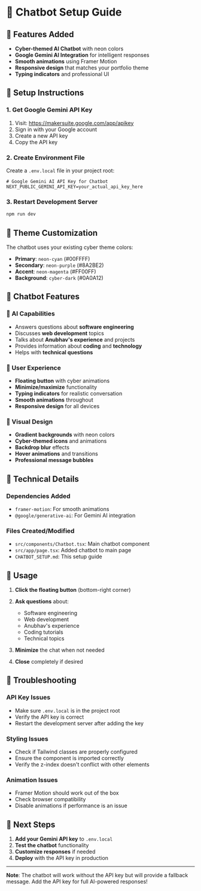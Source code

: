 # 🤖 Chatbot Setup Guide

## 🚀 Features Added
- **Cyber-themed AI Chatbot** with neon colors
- **Google Gemini AI Integration** for intelligent responses
- **Smooth animations** using Framer Motion
- **Responsive design** that matches your portfolio theme
- **Typing indicators** and professional UI

## 🔧 Setup Instructions

### 1. Get Google Gemini API Key
1. Visit: https://makersuite.google.com/app/apikey
2. Sign in with your Google account
3. Create a new API key
4. Copy the API key

### 2. Create Environment File
Create a `.env.local` file in your project root:

```env
# Google Gemini AI API Key for Chatbot
NEXT_PUBLIC_GEMINI_API_KEY=your_actual_api_key_here
```

### 3. Restart Development Server
```bash
npm run dev
```

## 🎨 Theme Customization

The chatbot uses your existing cyber theme colors:
- **Primary**: `neon-cyan` (#00FFFF)
- **Secondary**: `neon-purple` (#8A2BE2)
- **Accent**: `neon-magenta` (#FF00FF)
- **Background**: `cyber-dark` (#0A0A12)

## 💬 Chatbot Features

### 🤖 AI Capabilities
- Answers questions about **software engineering**
- Discusses **web development** topics
- Talks about **Anubhav's experience** and projects
- Provides information about **coding** and **technology**
- Helps with **technical questions**

### 🎯 User Experience
- **Floating button** with cyber animations
- **Minimize/maximize** functionality
- **Typing indicators** for realistic conversation
- **Smooth animations** throughout
- **Responsive design** for all devices

### 🎨 Visual Design
- **Gradient backgrounds** with neon colors
- **Cyber-themed icons** and animations
- **Backdrop blur** effects
- **Hover animations** and transitions
- **Professional message bubbles**

## 🔧 Technical Details

### Dependencies Added
- `framer-motion`: For smooth animations
- `@google/generative-ai`: For Gemini AI integration

### Files Created/Modified
- `src/components/Chatbot.tsx`: Main chatbot component
- `src/app/page.tsx`: Added chatbot to main page
- `CHATBOT_SETUP.md`: This setup guide

## 🚀 Usage

1. **Click the floating button** (bottom-right corner)
2. **Ask questions** about:
   - Software engineering
   - Web development
   - Anubhav's experience
   - Coding tutorials
   - Technical topics

3. **Minimize** the chat when not needed
4. **Close** completely if desired

## 🔧 Troubleshooting

### API Key Issues
- Make sure `.env.local` is in the project root
- Verify the API key is correct
- Restart the development server after adding the key

### Styling Issues
- Check if Tailwind classes are properly configured
- Ensure the component is imported correctly
- Verify the z-index doesn't conflict with other elements

### Animation Issues
- Framer Motion should work out of the box
- Check browser compatibility
- Disable animations if performance is an issue

## 🎯 Next Steps

1. **Add your Gemini API key** to `.env.local`
2. **Test the chatbot** functionality
3. **Customize responses** if needed
4. **Deploy** with the API key in production

---

**Note**: The chatbot will work without the API key but will provide a fallback message. Add the API key for full AI-powered responses!
